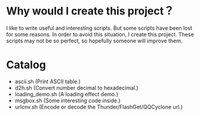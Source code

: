 # Why would I create this project？

I like to write useful and interesting scripts. But some scripts have been lost for some reasons. In order to avoid this situation, I create this project. These scripts may not be so perfect, so hopefully someone will improve them.

# Catalog

- ascii.sh (Print ASCII table.)
- d2h.sh (Convert number decimal to hexadecimal.)
- loading_demo.sh (A loading effect demo.)
- msgbox.sh (Some interesting code inside.)
- urlcnv.sh (Encode or decode the Thunder/FlashGet/QQCyclone url.)
